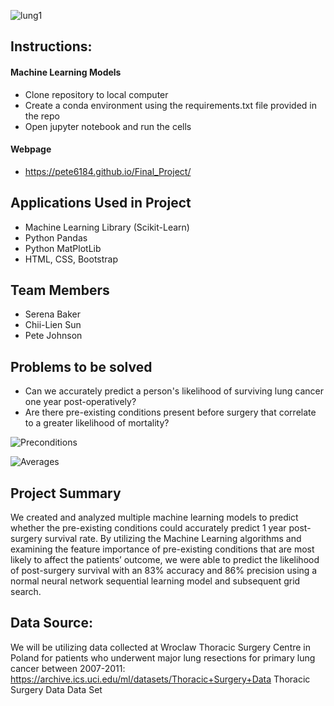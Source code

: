 ![lung1](https://user-images.githubusercontent.com/74940976/121128611-84d3b200-c7e0-11eb-9e9e-8538f0df616d.jpg)


## Instructions:
#### Machine Learning Models
- Clone repository to local computer
- Create a conda environment using the requirements.txt file provided in the repo
- Open jupyter notebook and run the cells
#### Webpage
- https://pete6184.github.io/Final_Project/

## Applications Used in Project
- Machine Learning Library (Scikit-Learn)
- Python Pandas
- Python MatPlotLib
- HTML, CSS, Bootstrap

## Team Members
- Serena Baker
- Chii-Lien Sun
- Pete Johnson


## Problems to be solved

- Can we accurately predict a person's likelihood of surviving lung cancer one year post-operatively?
- Are there pre-existing conditions present before surgery that correlate to a greater likelihood of mortality?

![Preconditions](https://user-images.githubusercontent.com/74940976/121128836-df6d0e00-c7e0-11eb-97f2-099bd753fbed.PNG)

![Averages](https://user-images.githubusercontent.com/74940976/121128855-e7c54900-c7e0-11eb-9408-eed3c0138cbd.PNG)

        
 ## Project Summary

We created and analyzed multiple machine learning models to predict whether the pre-existing conditions could accurately predict 1 year post-surgery survival rate.
By utilizing the Machine Learning algorithms and examining the feature importance of pre-existing conditions that are most likely to affect the patients’ outcome, we were able to predict the likelihood of post-surgery survival with an 83% accuracy and 86% precision using a normal neural network sequential learning model and subsequent grid search.


## Data Source:

We will be utilizing data collected at  Wroclaw Thoracic Surgery Centre in Poland for patients who underwent major lung resections for primary lung cancer between 2007-2011: 
https://archive.ics.uci.edu/ml/datasets/Thoracic+Surgery+Data 
Thoracic Surgery Data Data Set
